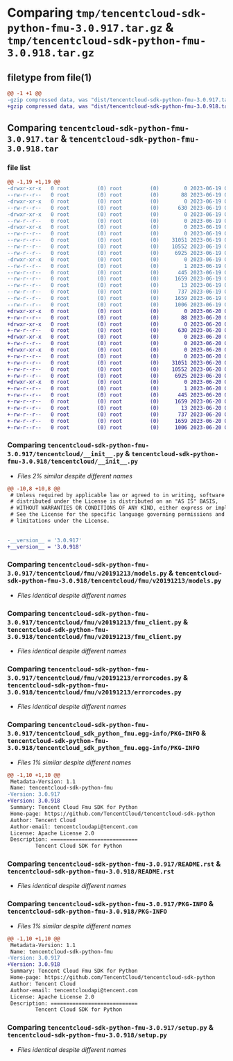# Comparing `tmp/tencentcloud-sdk-python-fmu-3.0.917.tar.gz` & `tmp/tencentcloud-sdk-python-fmu-3.0.918.tar.gz`

## filetype from file(1)

```diff
@@ -1 +1 @@
-gzip compressed data, was "dist/tencentcloud-sdk-python-fmu-3.0.917.tar", last modified: Mon Jun 19 00:25:44 2023, max compression
+gzip compressed data, was "dist/tencentcloud-sdk-python-fmu-3.0.918.tar", last modified: Tue Jun 20 02:40:53 2023, max compression
```

## Comparing `tencentcloud-sdk-python-fmu-3.0.917.tar` & `tencentcloud-sdk-python-fmu-3.0.918.tar`

### file list

```diff
@@ -1,19 +1,19 @@
-drwxr-xr-x   0 root         (0) root         (0)        0 2023-06-19 00:25:44.000000 tencentcloud-sdk-python-fmu-3.0.917/
--rw-r--r--   0 root         (0) root         (0)       88 2023-06-19 00:25:44.000000 tencentcloud-sdk-python-fmu-3.0.917/setup.cfg
-drwxr-xr-x   0 root         (0) root         (0)        0 2023-06-19 00:25:44.000000 tencentcloud-sdk-python-fmu-3.0.917/tencentcloud/
--rw-r--r--   0 root         (0) root         (0)      630 2023-06-19 00:25:43.000000 tencentcloud-sdk-python-fmu-3.0.917/tencentcloud/__init__.py
-drwxr-xr-x   0 root         (0) root         (0)        0 2023-06-19 00:25:44.000000 tencentcloud-sdk-python-fmu-3.0.917/tencentcloud/fmu/
--rw-r--r--   0 root         (0) root         (0)        0 2023-06-19 00:25:43.000000 tencentcloud-sdk-python-fmu-3.0.917/tencentcloud/fmu/__init__.py
-drwxr-xr-x   0 root         (0) root         (0)        0 2023-06-19 00:25:44.000000 tencentcloud-sdk-python-fmu-3.0.917/tencentcloud/fmu/v20191213/
--rw-r--r--   0 root         (0) root         (0)        0 2023-06-19 00:25:43.000000 tencentcloud-sdk-python-fmu-3.0.917/tencentcloud/fmu/v20191213/__init__.py
--rw-r--r--   0 root         (0) root         (0)    31051 2023-06-19 00:25:43.000000 tencentcloud-sdk-python-fmu-3.0.917/tencentcloud/fmu/v20191213/models.py
--rw-r--r--   0 root         (0) root         (0)    10552 2023-06-19 00:25:43.000000 tencentcloud-sdk-python-fmu-3.0.917/tencentcloud/fmu/v20191213/fmu_client.py
--rw-r--r--   0 root         (0) root         (0)     6925 2023-06-19 00:25:43.000000 tencentcloud-sdk-python-fmu-3.0.917/tencentcloud/fmu/v20191213/errorcodes.py
-drwxr-xr-x   0 root         (0) root         (0)        0 2023-06-19 00:25:44.000000 tencentcloud-sdk-python-fmu-3.0.917/tencentcloud_sdk_python_fmu.egg-info/
--rw-r--r--   0 root         (0) root         (0)        1 2023-06-19 00:25:44.000000 tencentcloud-sdk-python-fmu-3.0.917/tencentcloud_sdk_python_fmu.egg-info/dependency_links.txt
--rw-r--r--   0 root         (0) root         (0)      445 2023-06-19 00:25:44.000000 tencentcloud-sdk-python-fmu-3.0.917/tencentcloud_sdk_python_fmu.egg-info/SOURCES.txt
--rw-r--r--   0 root         (0) root         (0)     1659 2023-06-19 00:25:44.000000 tencentcloud-sdk-python-fmu-3.0.917/tencentcloud_sdk_python_fmu.egg-info/PKG-INFO
--rw-r--r--   0 root         (0) root         (0)       13 2023-06-19 00:25:44.000000 tencentcloud-sdk-python-fmu-3.0.917/tencentcloud_sdk_python_fmu.egg-info/top_level.txt
--rw-r--r--   0 root         (0) root         (0)      737 2023-06-19 00:25:43.000000 tencentcloud-sdk-python-fmu-3.0.917/README.rst
--rw-r--r--   0 root         (0) root         (0)     1659 2023-06-19 00:25:44.000000 tencentcloud-sdk-python-fmu-3.0.917/PKG-INFO
--rw-r--r--   0 root         (0) root         (0)     1006 2023-06-19 00:25:43.000000 tencentcloud-sdk-python-fmu-3.0.917/setup.py
+drwxr-xr-x   0 root         (0) root         (0)        0 2023-06-20 02:40:53.000000 tencentcloud-sdk-python-fmu-3.0.918/
+-rw-r--r--   0 root         (0) root         (0)       88 2023-06-20 02:40:53.000000 tencentcloud-sdk-python-fmu-3.0.918/setup.cfg
+drwxr-xr-x   0 root         (0) root         (0)        0 2023-06-20 02:40:53.000000 tencentcloud-sdk-python-fmu-3.0.918/tencentcloud/
+-rw-r--r--   0 root         (0) root         (0)      630 2023-06-20 02:40:53.000000 tencentcloud-sdk-python-fmu-3.0.918/tencentcloud/__init__.py
+drwxr-xr-x   0 root         (0) root         (0)        0 2023-06-20 02:40:53.000000 tencentcloud-sdk-python-fmu-3.0.918/tencentcloud/fmu/
+-rw-r--r--   0 root         (0) root         (0)        0 2023-06-20 02:40:53.000000 tencentcloud-sdk-python-fmu-3.0.918/tencentcloud/fmu/__init__.py
+drwxr-xr-x   0 root         (0) root         (0)        0 2023-06-20 02:40:53.000000 tencentcloud-sdk-python-fmu-3.0.918/tencentcloud/fmu/v20191213/
+-rw-r--r--   0 root         (0) root         (0)        0 2023-06-20 02:40:53.000000 tencentcloud-sdk-python-fmu-3.0.918/tencentcloud/fmu/v20191213/__init__.py
+-rw-r--r--   0 root         (0) root         (0)    31051 2023-06-20 02:40:53.000000 tencentcloud-sdk-python-fmu-3.0.918/tencentcloud/fmu/v20191213/models.py
+-rw-r--r--   0 root         (0) root         (0)    10552 2023-06-20 02:40:53.000000 tencentcloud-sdk-python-fmu-3.0.918/tencentcloud/fmu/v20191213/fmu_client.py
+-rw-r--r--   0 root         (0) root         (0)     6925 2023-06-20 02:40:53.000000 tencentcloud-sdk-python-fmu-3.0.918/tencentcloud/fmu/v20191213/errorcodes.py
+drwxr-xr-x   0 root         (0) root         (0)        0 2023-06-20 02:40:53.000000 tencentcloud-sdk-python-fmu-3.0.918/tencentcloud_sdk_python_fmu.egg-info/
+-rw-r--r--   0 root         (0) root         (0)        1 2023-06-20 02:40:53.000000 tencentcloud-sdk-python-fmu-3.0.918/tencentcloud_sdk_python_fmu.egg-info/dependency_links.txt
+-rw-r--r--   0 root         (0) root         (0)      445 2023-06-20 02:40:53.000000 tencentcloud-sdk-python-fmu-3.0.918/tencentcloud_sdk_python_fmu.egg-info/SOURCES.txt
+-rw-r--r--   0 root         (0) root         (0)     1659 2023-06-20 02:40:53.000000 tencentcloud-sdk-python-fmu-3.0.918/tencentcloud_sdk_python_fmu.egg-info/PKG-INFO
+-rw-r--r--   0 root         (0) root         (0)       13 2023-06-20 02:40:53.000000 tencentcloud-sdk-python-fmu-3.0.918/tencentcloud_sdk_python_fmu.egg-info/top_level.txt
+-rw-r--r--   0 root         (0) root         (0)      737 2023-06-20 02:40:53.000000 tencentcloud-sdk-python-fmu-3.0.918/README.rst
+-rw-r--r--   0 root         (0) root         (0)     1659 2023-06-20 02:40:53.000000 tencentcloud-sdk-python-fmu-3.0.918/PKG-INFO
+-rw-r--r--   0 root         (0) root         (0)     1006 2023-06-20 02:40:53.000000 tencentcloud-sdk-python-fmu-3.0.918/setup.py
```

### Comparing `tencentcloud-sdk-python-fmu-3.0.917/tencentcloud/__init__.py` & `tencentcloud-sdk-python-fmu-3.0.918/tencentcloud/__init__.py`

 * *Files 2% similar despite different names*

```diff
@@ -10,8 +10,8 @@
 # Unless required by applicable law or agreed to in writing, software
 # distributed under the License is distributed on an "AS IS" BASIS,
 # WITHOUT WARRANTIES OR CONDITIONS OF ANY KIND, either express or implied.
 # See the License for the specific language governing permissions and
 # limitations under the License.
 
 
-__version__ = '3.0.917'
+__version__ = '3.0.918'
```

### Comparing `tencentcloud-sdk-python-fmu-3.0.917/tencentcloud/fmu/v20191213/models.py` & `tencentcloud-sdk-python-fmu-3.0.918/tencentcloud/fmu/v20191213/models.py`

 * *Files identical despite different names*

### Comparing `tencentcloud-sdk-python-fmu-3.0.917/tencentcloud/fmu/v20191213/fmu_client.py` & `tencentcloud-sdk-python-fmu-3.0.918/tencentcloud/fmu/v20191213/fmu_client.py`

 * *Files identical despite different names*

### Comparing `tencentcloud-sdk-python-fmu-3.0.917/tencentcloud/fmu/v20191213/errorcodes.py` & `tencentcloud-sdk-python-fmu-3.0.918/tencentcloud/fmu/v20191213/errorcodes.py`

 * *Files identical despite different names*

### Comparing `tencentcloud-sdk-python-fmu-3.0.917/tencentcloud_sdk_python_fmu.egg-info/PKG-INFO` & `tencentcloud-sdk-python-fmu-3.0.918/tencentcloud_sdk_python_fmu.egg-info/PKG-INFO`

 * *Files 1% similar despite different names*

```diff
@@ -1,10 +1,10 @@
 Metadata-Version: 1.1
 Name: tencentcloud-sdk-python-fmu
-Version: 3.0.917
+Version: 3.0.918
 Summary: Tencent Cloud Fmu SDK for Python
 Home-page: https://github.com/TencentCloud/tencentcloud-sdk-python
 Author: Tencent Cloud
 Author-email: tencentcloudapi@tencent.com
 License: Apache License 2.0
 Description: ============================
         Tencent Cloud SDK for Python
```

### Comparing `tencentcloud-sdk-python-fmu-3.0.917/README.rst` & `tencentcloud-sdk-python-fmu-3.0.918/README.rst`

 * *Files identical despite different names*

### Comparing `tencentcloud-sdk-python-fmu-3.0.917/PKG-INFO` & `tencentcloud-sdk-python-fmu-3.0.918/PKG-INFO`

 * *Files 1% similar despite different names*

```diff
@@ -1,10 +1,10 @@
 Metadata-Version: 1.1
 Name: tencentcloud-sdk-python-fmu
-Version: 3.0.917
+Version: 3.0.918
 Summary: Tencent Cloud Fmu SDK for Python
 Home-page: https://github.com/TencentCloud/tencentcloud-sdk-python
 Author: Tencent Cloud
 Author-email: tencentcloudapi@tencent.com
 License: Apache License 2.0
 Description: ============================
         Tencent Cloud SDK for Python
```

### Comparing `tencentcloud-sdk-python-fmu-3.0.917/setup.py` & `tencentcloud-sdk-python-fmu-3.0.918/setup.py`

 * *Files identical despite different names*

